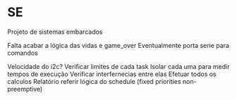 # SE
Projeto de sistemas embarcados

Falta acabar a lógica das vidas e game_over
Eventualmente porta serie para comandos

Velocidade do i2c?
Verificar limites de cada task 
  Isolar cada uma para medir tempos de execução
  Verificar interfernecias entre elas
Efetuar todos os calculos
Relatório referir lógica do schedule (fixed priorities non-preemptive)

